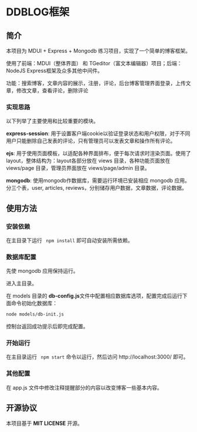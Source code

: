 # DDBLOG框架

## 简介

本项目为 MDUI + Express + Mongodb 练习项目，实现了一个简单的博客框架。

使用了前端：MDUI（整体界面） 和 TGeditor（富文本编辑器）项目；后端：NodeJS Express框架及众多其他中间件。

功能：搜索博客，文章内容的展示，注册，评论，后台博客管理界面登录，上传文章，修改文章，查看评论，删除评论

### 实现思路

以下列举了主要使用和比较重要的模块。

**express-session**: 用于设置客户端cookie以验证登录状态和用户权限，对于不同用户只能删除自己发表的评论，只有管理员可以发表文章和操作所有评论。

**ejs**: 用于使用页面模板，以适配各种界面排布，便于每次请求时渲染页面。使用了layout，整体结构为：layout各部分放在 views 目录，各种功能页面放在 views/page 目录，管理员界面放在 views/page/admin 目录。

**mongodb**: 使用mongodb作数据库，需要运行环境已安装相应 mongodb 应用。分三个表，user, articles, reviews，分别储存用户数据，文章数据，评论数据。



## 使用方法

### 安装依赖

在主目录下运行 ` npm install` 即可自动安装所需依赖。

### 数据库配置

先使 mongodb 应用保持运行。

进入主目录。

在 models 目录的 **db-config.js**文件中配置相应数据库选项，配置完成后运行下面命令初始化数据库：

```bash
node models/db-init.js
```

控制台返回成功提示后即完成配置。

### 开始运行

在主目录运行 ` npm start` 命令以运行，然后访问 http://localhost:3000/ 即可。

### 其他配置

在 app.js 文件中修改注释提醒部分的内容以改变博客一些基本内容。



## 开源协议

本项目基于 **MIT LICENSE** 开源。 